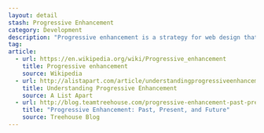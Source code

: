 ```yaml
---
layout: detail
stash: Progressive Enhancement
category: Development
description: "Progressive enhancement is a strategy for web design that emphasizes accessibility, semantic HTML markup, and external stylesheet and scripting technologies."
tag:
article:
  - url: https://en.wikipedia.org/wiki/Progressive_enhancement
    title: Progressive enhancement
    source: Wikipedia
  - url: http://alistapart.com/article/understandingprogressiveenhancement
    title: Understanding Progressive Enhancement
    source: A List Apart
  - url: http://blog.teamtreehouse.com/progressive-enhancement-past-present-future
    title: "Progressive Enhancement: Past, Present, and Future"
    source: Treehouse Blog
---
```

